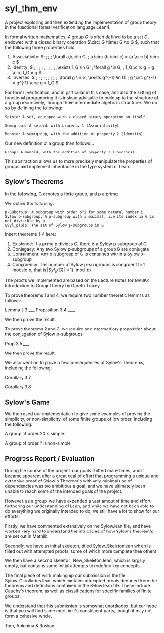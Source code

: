 # syl_thm_env

A project exploring and then extending the implementation of group theory in the functional formal verification language Lean4.

In formal written mathematics, A group $G$ is often defined to be a set $G$, endowed with a closed binary operation $\circ: G \times G \to G $, such that the following three properties hold

1.  Associativity: $\; \; \; \; \forall a,b,c\in G, \; a \circ (b \circ c) = (a \circ b) \circ c $
2.  Identity: $ \; \; \; \; \; \; \; \; \; \;\exists 1_G \in G: \; \forall g \in G, \; 1_G \circ g = g \circ 1_G = g $
3.  Inverses: $ \; \; \; \; \; \; \; \; \; \;\forall g \in G, \exists g^{-1} \in G: \;  g \circ g^{-1} = g^{-1} \circ g = 1_G $

For formal verification, and in particular in this case, and also the setting of functional programming it is instead advisable to build up to the structure of a group recursively, through three intermediate algebraic structures. We do so by defining the following: 

    Setoid: A set, equipped with a closed binary operation on itself.

    Semigroup: A setoid, with property 1 (Associativity)

    Monoid: A semigroup, with the addition of property 2 (Identity)

Our new definition of a group then follows...

    Group: A monoid, with the addition of property 3 (Inverses)

This abstraction allows us to more precisely manipulate the properties of groups and implement inheritance in the type system of Lean.

## Sylow's Theorems

In the following, G denotes a finite group, and p a prime:

We define the following:

    p-Subgroup: A subgroup with order p^i for some natural number i
    Sylow p-Subgroup: A p-subgroup with i maximal, i.e its index in G is not divisible by p
    &Syl_p(G)$: The set of Sylow p-subgroups in G

Insert theorems 1-4 here:
1. Existence: If a prime p divides G, there is a Sylow p-subgroup of G
2. Conjugacy: Any two Sylow p-subgroups of a group G are conjugate
3. Containment: Any p-subgroup of G is contained within a Sylow p-subgroup
4. Congruency: The number of Sylow p-subgroups is congruent to 1 modulo p, that is $|Syl_p(G)| \equiv 1 (\mod p)$

The proofs we implemented are based on the Lecture Notes for MA3K4 Introduction to Group Theory by Gareth Tracey. 

To prove theorems 1 and 4, we require two number theoretic lemmas as follows:

Lemma 3.3 ___
Proposition 3.4 ____

We then prove the result.

To prove theorems 2 and 3, we require one intermediary proposition about the conjugation of Sylow p-subgroups

Prop 3.5 ___

We then prove the result.

We also went on to prove a few consequences of Sylow's Theorems, including the following:

Corollary 3.7

Corollary 3.8

## Sylow's Game 

We then used our implementation to give some examples of proving the simplicity, or non-simplicity, of some finite groups of low order, including the following:

A group of order 20 is simple:

A group of order ? is non-simple:

## Progress Report / Evaluation

During the course of the project, our goals shifted many times, and it became apparent after a great deal of effort that programming a unique and extensive proof of Sylow's Theorem's with only minimal use of dependencies was too ambitious a goal, and we have ultimately been unable to reach some of the intended goals of the project. 

However, as a group, we have expended a vast amout of time and effort furthering our understanding of Lean, and while we have not been able to do everything we originally intended to do, we still have a lot to show for our efforts.

Firstly, we have commented extensively on the Sylow.lean file, and have worked very hard to understand the intricacies of how Sylow's theorem's are set out in Mathlib.

Secondly, we have an initial skeleton, titled Sylow_Skeletonlean which is filled out with attempted proofs, some of which more complete then others. 

We then have a second skeleton, New_Skeleton.lean, which is largely empty, but contains some initial attempts to redefine key concepts.

The final piece of work making up our submission is the file Sylow_Corollaries.lean, which contains attempted proofs deduced from the theorems and definitions contained in the Sylow.lean file. These include Cauchy's theorem, as well as classifications for specific families of finite groups. 

We understand that this submission is somewhat unorthodox, but our hope is that you will find some merit in it's constituent parts, though it may not form a cohesive whole.

Tom, Antonina & Roshan






